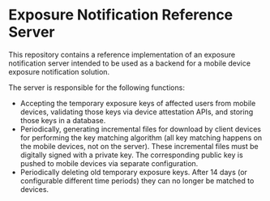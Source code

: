 # Exposure Notification Reference Server

This repository contains a reference implementation of an exposure notification
server intended to be used as a backend for a mobile device exposure
notification solution.

The server is responsible for the following functions:
- Accepting the temporary exposure keys of affected users from mobile devices,
  validating those keys via device attestation APIs, and storing those keys in
  a database.
- Periodically, generating incremental files for download by client devices for
  performing the key matching algorithm (all key matching happens on the mobile
  devices, not on the server). These incremental files must be digitally signed
  with a private key. The corresponding public key is pushed to mobile devices
  via separate configuration.
- Periodically deleting old temporary exposure keys. After 14 days (or
  configurable different time periods) they can no longer be matched to
  devices.
